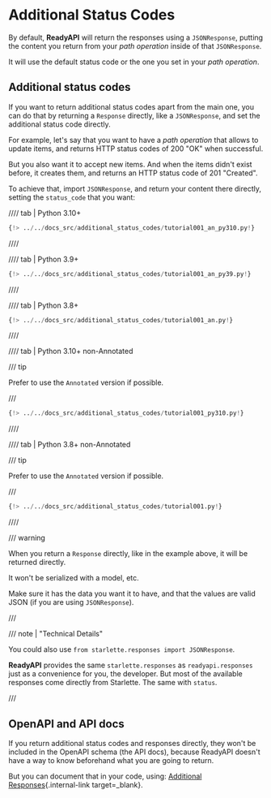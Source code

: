 # Additional Status Codes

By default, **ReadyAPI** will return the responses using a `JSONResponse`, putting the content you return from your _path operation_ inside of that `JSONResponse`.

It will use the default status code or the one you set in your _path operation_.

## Additional status codes

If you want to return additional status codes apart from the main one, you can do that by returning a `Response` directly, like a `JSONResponse`, and set the additional status code directly.

For example, let's say that you want to have a _path operation_ that allows to update items, and returns HTTP status codes of 200 "OK" when successful.

But you also want it to accept new items. And when the items didn't exist before, it creates them, and returns an HTTP status code of 201 "Created".

To achieve that, import `JSONResponse`, and return your content there directly, setting the `status_code` that you want:

//// tab | Python 3.10+

```Python hl_lines="4  25"
{!> ../../docs_src/additional_status_codes/tutorial001_an_py310.py!}
```

////

//// tab | Python 3.9+

```Python hl_lines="4  25"
{!> ../../docs_src/additional_status_codes/tutorial001_an_py39.py!}
```

////

//// tab | Python 3.8+

```Python hl_lines="4  26"
{!> ../../docs_src/additional_status_codes/tutorial001_an.py!}
```

////

//// tab | Python 3.10+ non-Annotated

/// tip

Prefer to use the `Annotated` version if possible.

///

```Python hl_lines="2  23"
{!> ../../docs_src/additional_status_codes/tutorial001_py310.py!}
```

////

//// tab | Python 3.8+ non-Annotated

/// tip

Prefer to use the `Annotated` version if possible.

///

```Python hl_lines="4  25"
{!> ../../docs_src/additional_status_codes/tutorial001.py!}
```

////

/// warning

When you return a `Response` directly, like in the example above, it will be returned directly.

It won't be serialized with a model, etc.

Make sure it has the data you want it to have, and that the values are valid JSON (if you are using `JSONResponse`).

///

/// note | "Technical Details"

You could also use `from starlette.responses import JSONResponse`.

**ReadyAPI** provides the same `starlette.responses` as `readyapi.responses` just as a convenience for you, the developer. But most of the available responses come directly from Starlette. The same with `status`.

///

## OpenAPI and API docs

If you return additional status codes and responses directly, they won't be included in the OpenAPI schema (the API docs), because ReadyAPI doesn't have a way to know beforehand what you are going to return.

But you can document that in your code, using: [Additional Responses](additional-responses.md){.internal-link target=\_blank}.

